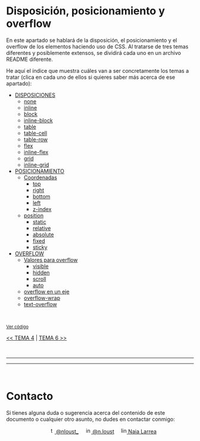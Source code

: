 # Disposición, posicionamiento y overflow

En este apartado se hablará de la disposición, el posicionamiento y el overflow de los elementos haciendo uso de CSS. Al tratarse de tres temas diferentes y posiblemente extensos, se dividirá cada uno en un archivo README diferente.

<p id="indice">He aquí el índice que muestra cuáles van a ser concretamente los temas a tratar (clica en cada uno de ellos si quieres saber más acerca de ese apartado):</p>

* [DISPOSICIONES](README-files/README-display.md#disposiciones)
  * [none](README-files/README-display.md#none)
  * [inline](README-files/README-display.md#inline)
  * [block](README-files/README-display.md#block)
  * [inline-block](README-files/README-display.md#inline-block)
  * [table](README-files/README-display.md#table)
  * [table-cell](README-files/README-display.md#table-cell)
  * [table-row](README-files/README-display.md#table-row)
  * [flex](README-files/README-display.md#flex)
  * [inline-flex](README-files/README-display.md#inline-flex)
  * [grid](README-files/README-display.md#grid)
  * [inline-grid](README-files/README-display.md#inline-grid)
* [POSICIONAMIENTO](README-files/README-position.md#posicionamiento)
  * [Coordenadas](README-files/README-position.md#coordenadas)
    * [top](README-files/README-position.md#top)
    * [right](README-files/README-position.md#right)
    * [bottom](README-files/README-position.md#bottom)
    * [left](README-files/README-position.md#left)
    * [z-index](README-files/README-position.md#z-index)
  * [position](README-files/README-position.md#position)
    * [static](README-files/README-position.md#static)
    * [relative](README-files/README-position.md#relative)
    * [absolute](README-files/README-position.md#absolute)
    * [fixed](README-files/README-position.md#fixed)
    * [sticky](README-files/README-position.md#sticky)
* [OVERFLOW](README-files/README-overflow.md#overflow)
  * [Valores para overflow](README-files/README-overflow.md#valores-para-overflow)
    * [visible](README-files/README-overflow.md#visible)
    * [hidden](README-files/README-overflow.md#hidden)
    * [scroll](README-files/README-overflow.md#scroll)
    * [auto](README-files/README-overflow.md#auto)
  * [overflow en un eje](README-files/README-overflow.md#overflow-en-un-eje)
  * [overflow-wrap](README-files/README-overflow.md#overflow-wrap)
  * [text-overflow](README-files/README-overflow.md#text-overflow)

<br>

<sub>[Ver código](./)</sub>

[<< TEMA 4](../04-Hojas_de_estilo/README.md#introducción-a-css) | [TEMA 6 >>](../06-Selectores/README.md#selectores-pseudoclases-y-pseudoelementos)


<br><hr>
<hr><br>


# Contacto

Si tienes alguna duda o sugerencia acerca del contenido de este documento o cualquier otro asunto, no dudes en contactar conmigo:

<div align="center">
&emsp;<a href="https://twitter.com/nloust_"><img width="16" alt="twitter_logo" src="https://user-images.githubusercontent.com/110897750/195668304-54d1fbb3-bea1-4f9d-9ee7-7e494bd79013.png"> @nloust_</a> <!-- twitter: -->
&emsp;<a href="https://www.instagram.com/n.loust/"><img width="16" alt="instagram_logo" src="https://seeklogo.com/images/I/instagram-new-2016-logo-4773FE3F99-seeklogo.com.png"> @n.loust</a> <!-- instagram: -->
&emsp;<a href="https://www.linkedin.com/in/naia-larrea/"><img width="16" alt="linkedin_logo" src="https://user-images.githubusercontent.com/110897750/195669519-30e44b5d-4bef-47d3-9e37-81cff0ee5e55.png"> Naia Larrea</a> <!-- linkedin: -->
</div>